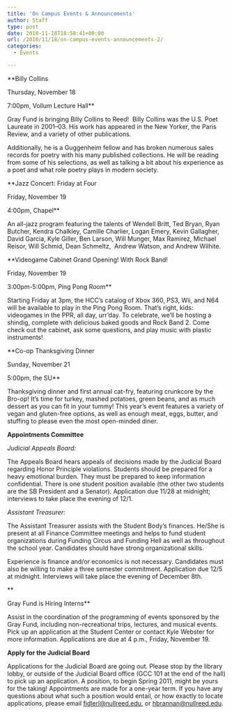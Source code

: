 ```yaml
---
title: 'On Campus Events & Announcements'
author: Staff
type: post
date: 2010-11-18T18:50:41+00:00
url: /2010/11/18/on-campus-events-announcements-2/
categories:
  - Events

---
```

**Billy Collins
  
Thursday, November 18
  
7:00pm, Vollum Lecture Hall**

Gray Fund is bringing Billy Collins to Reed!  Billy Collins was the U.S. Poet Laureate in 2001–03. His work has appeared in the New Yorker, the Paris Review, and a variety of other publications.

Additionally, he is a Guggenheim fellow and has broken numerous sales records for poetry with his many published collections. He will be reading from some of his selections, as well as talking a bit about his experience as a poet and what role poetry plays in modern society.

**Jazz Concert: Friday at Four
  
Friday, November 19
  
4:00pm, Chapel**

An all-jazz program featuring the talents of Wendell Britt, Ted Bryan, Ryan Butcher, Kendra Chalkley, Camille Charlier, Logan Emery, Kevin Gallagher, David Garcia, Kyle Giller, Ben Larson, Will Munger, Max Ramirez, Michael Reisor, Will Schmid, Dean Schmeltz,  Andrew Watson, and Andrew Wilhite.

**Videogame Cabinet Grand Opening! With Rock Band!
  
Friday, November 19
  
3:00pm-5:00pm, Ping Pong Room**

Starting Friday at 3pm, the HCC’s catalog of Xbox 360, PS3, Wii, and N64 will be available to play in the Ping Pong Room. That’s right, kids: videogames in the PPR, all day, urr’day. To celebrate, we’ll be hosting a shindig, complete with delicious baked goods and Rock Band 2. Come check out the cabinet, ask some questions, and play music with plastic instruments!

**Co-op Thanksgiving Dinner
  
Sunday, November 21
  
5:00pm, the SU**

Thanksgiving dinner and first annual cat-fry, featuring crunkcore by the Bro-op! It’s time for turkey, mashed potatoes, green beans, and as much dessert as you can fit in your tummy! This year’s event features a variety of vegan and gluten-free options, as well as enough meat, eggs, butter, and stuffing to please even the most open-minded diner.

**Appointments Committee**

_Judicial Appeals Board:_
  
The Appeals Board hears appeals of decisions made by the Judicial Board regarding Honor Principle violations. Students should be prepared for a heavy emotional burden. They must be prepared to keep information confidential. There is one student position available (the other two students are the SB President and a Senator). Application due 11/28 at midnight; interviews to take place the evening of 12/1.

_Assistant Treasurer:_
  
The Assistant Treasurer assists with the Student Body’s finances. He/She is present at all Finance Committee meetings and helps to fund student organizations during Funding Circus and Funding Hell as well as throughout the school year. Candidates should have strong organizational skills.

Experience is finance and/or economics is not necessary. Candidates must also be willing to make a three semester commitment. Application due 12/5 at midnight. Interviews will take place the evening of December 8th.
  
**
  
Gray Fund is Hiring Interns**

Assist in the coordination of the programming of events sponsored by the Gray Fund, including non-recreational trips, lectures, and musical events. Pick up an application at the Student Center or contact Kyle Webster for more information. Applications are due at 4 p.m., Friday, November 19.

**Apply for the Judicial Board**

Applications for the Judicial Board are going out. Please stop by the library lobby, or outside of the Judicial Board office (GCC 101 at the end of the hall) to pick up an application. A position, to begin Spring 2011, might be yours for the taking! Appointments are made for a one-year term. If you have any questions about what such a position would entail, or how exactly to locate applications, please email [&#x66;&#x69;&#x64;&#x6c;&#x65;&#x72;&#x6c;&#x40;<span class="oe_displaynone">null</span>&#x72;&#x65;&#x65;&#x64;&#x2e;&#x65;&#x64;&#x75;][1], or [&#x68;&#x62;&#x72;&#x61;&#x6e;&#x6e;&#x61;&#x6e;&#x40;<span class="oe_displaynone">null</span>&#x72;&#x65;&#x65;&#x64;&#x2e;&#x65;&#x64;&#x75;][2].

 [1]: mailto:&#x66;&#x69;&#x64;&#x6c;&#x65;&#x72;&#x6c;&#x40;&#x72;&#x65;&#x65;&#x64;&#x2e;&#x65;&#x64;&#x75;
 [2]: mailto:&#x68;&#x62;&#x72;&#x61;&#x6e;&#x6e;&#x61;&#x6e;&#x40;&#x72;&#x65;&#x65;&#x64;&#x2e;&#x65;&#x64;&#x75;
